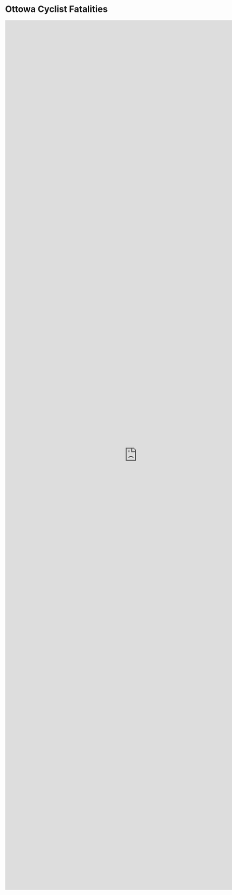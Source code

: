 # Ottowa Cyclist Fatalities
<iframe src="https://insights.arcgis.com/#/embed/8eeef8f8da8f4a55af85006a80fdfec5" width="850" height="2800" frameborder="0"></iframe>
